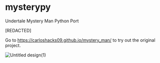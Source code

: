 # mysterypy
Undertale Mystery Man Python Port

[REDACTED]

Go to https://carloshacks09.github.io/mystery_man/ to try out the original project.

![Untitled design(1)](https://github.com/user-attachments/assets/9bd915ba-4455-41ef-aa86-517ef1250949)
